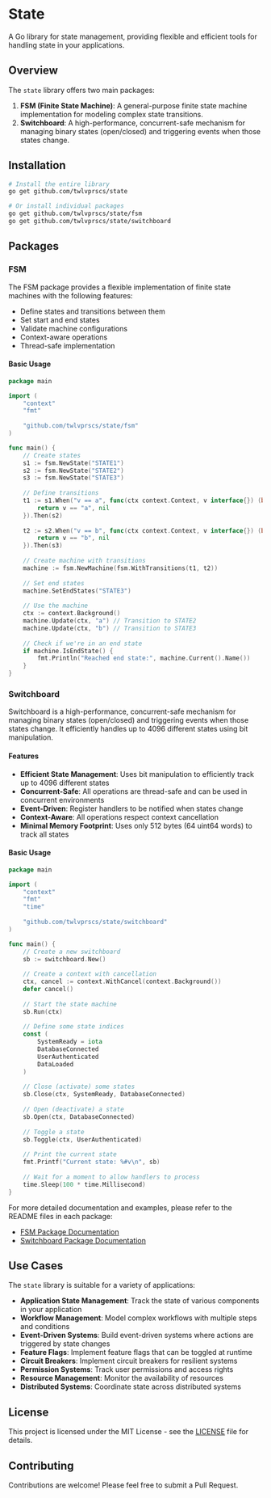 # State

A Go library for state management, providing flexible and efficient tools for handling state in your applications.

## Overview

The `state` library offers two main packages:

1. **FSM (Finite State Machine)**: A general-purpose finite state machine implementation for modeling complex state transitions.
2. **Switchboard**: A high-performance, concurrent-safe mechanism for managing binary states (open/closed) and triggering events when those states change.

## Installation

```bash
# Install the entire library
go get github.com/twlvprscs/state

# Or install individual packages
go get github.com/twlvprscs/state/fsm
go get github.com/twlvprscs/state/switchboard
```

## Packages

### FSM

The FSM package provides a flexible implementation of finite state machines with the following features:

- Define states and transitions between them
- Set start and end states
- Validate machine configurations
- Context-aware operations
- Thread-safe implementation

#### Basic Usage

```go
package main

import (
    "context"
    "fmt"
    
    "github.com/twlvprscs/state/fsm"
)

func main() {
    // Create states
    s1 := fsm.NewState("STATE1")
    s2 := fsm.NewState("STATE2")
    s3 := fsm.NewState("STATE3")
    
    // Define transitions
    t1 := s1.When("v == a", func(ctx context.Context, v interface{}) (bool, error) {
        return v == "a", nil
    }).Then(s2)
    
    t2 := s2.When("v == b", func(ctx context.Context, v interface{}) (bool, error) {
        return v == "b", nil
    }).Then(s3)
    
    // Create machine with transitions
    machine := fsm.NewMachine(fsm.WithTransitions(t1, t2))
    
    // Set end states
    machine.SetEndStates("STATE3")
    
    // Use the machine
    ctx := context.Background()
    machine.Update(ctx, "a") // Transition to STATE2
    machine.Update(ctx, "b") // Transition to STATE3
    
    // Check if we're in an end state
    if machine.IsEndState() {
        fmt.Println("Reached end state:", machine.Current().Name())
    }
}
```

### Switchboard

Switchboard is a high-performance, concurrent-safe mechanism for managing binary states (open/closed) and triggering events when those states change. It efficiently handles up to 4096 different states using bit manipulation.

#### Features

- **Efficient State Management**: Uses bit manipulation to efficiently track up to 4096 different states
- **Concurrent-Safe**: All operations are thread-safe and can be used in concurrent environments
- **Event-Driven**: Register handlers to be notified when states change
- **Context-Aware**: All operations respect context cancellation
- **Minimal Memory Footprint**: Uses only 512 bytes (64 uint64 words) to track all states

#### Basic Usage

```go
package main

import (
    "context"
    "fmt"
    "time"
    
    "github.com/twlvprscs/state/switchboard"
)

func main() {
    // Create a new switchboard
    sb := switchboard.New()
    
    // Create a context with cancellation
    ctx, cancel := context.WithCancel(context.Background())
    defer cancel()
    
    // Start the state machine
    sb.Run(ctx)
    
    // Define some state indices
    const (
        SystemReady = iota
        DatabaseConnected
        UserAuthenticated
        DataLoaded
    )
    
    // Close (activate) some states
    sb.Close(ctx, SystemReady, DatabaseConnected)
    
    // Open (deactivate) a state
    sb.Open(ctx, DatabaseConnected)
    
    // Toggle a state
    sb.Toggle(ctx, UserAuthenticated)
    
    // Print the current state
    fmt.Printf("Current state: %#v\n", sb)
    
    // Wait for a moment to allow handlers to process
    time.Sleep(100 * time.Millisecond)
}
```

For more detailed documentation and examples, please refer to the README files in each package:
- [FSM Package Documentation](fsm/README.md)
- [Switchboard Package Documentation](switchboard/README.md)

## Use Cases

The `state` library is suitable for a variety of applications:

- **Application State Management**: Track the state of various components in your application
- **Workflow Management**: Model complex workflows with multiple steps and conditions
- **Event-Driven Systems**: Build event-driven systems where actions are triggered by state changes
- **Feature Flags**: Implement feature flags that can be toggled at runtime
- **Circuit Breakers**: Implement circuit breakers for resilient systems
- **Permission Systems**: Track user permissions and access rights
- **Resource Management**: Monitor the availability of resources
- **Distributed Systems**: Coordinate state across distributed systems

## License

This project is licensed under the MIT License - see the [LICENSE](LICENSE) file for details.

## Contributing

Contributions are welcome! Please feel free to submit a Pull Request.